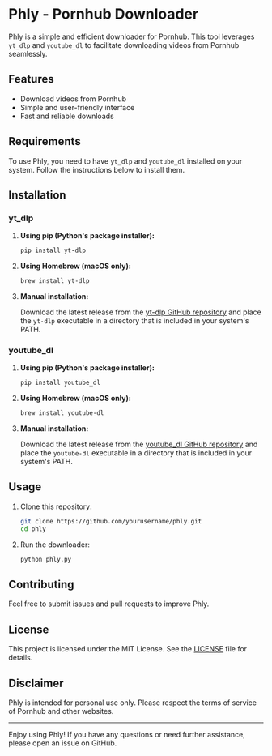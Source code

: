 # Phly - Pornhub Downloader

Phly is a simple and efficient downloader for Pornhub. This tool leverages `yt_dlp` and `youtube_dl` to facilitate downloading videos from Pornhub seamlessly.

## Features
- Download videos from Pornhub
- Simple and user-friendly interface
- Fast and reliable downloads

## Requirements
To use Phly, you need to have `yt_dlp` and `youtube_dl` installed on your system. Follow the instructions below to install them.

## Installation

### yt_dlp

1. **Using pip (Python's package installer):**

    ```bash
    pip install yt-dlp
    ```

2. **Using Homebrew (macOS only):**

    ```bash
    brew install yt-dlp
    ```

3. **Manual installation:**

    Download the latest release from the [yt-dlp GitHub repository](https://github.com/yt-dlp/yt-dlp/releases) and place the `yt-dlp` executable in a directory that is included in your system's PATH.

### youtube_dl

1. **Using pip (Python's package installer):**

    ```bash
    pip install youtube_dl
    ```

2. **Using Homebrew (macOS only):**

    ```bash
    brew install youtube-dl
    ```

3. **Manual installation:**

    Download the latest release from the [youtube_dl GitHub repository](https://github.com/ytdl-org/youtube-dl/releases) and place the `youtube-dl` executable in a directory that is included in your system's PATH.

## Usage

1. Clone this repository:

    ```bash
    git clone https://github.com/yourusername/phly.git
    cd phly
    ```

2. Run the downloader:

    ```bash
    python phly.py
    ```

## Contributing

Feel free to submit issues and pull requests to improve Phly.

## License

This project is licensed under the MIT License. See the [LICENSE](LICENSE) file for details.

## Disclaimer

Phly is intended for personal use only. Please respect the terms of service of Pornhub and other websites.

---

Enjoy using Phly! If you have any questions or need further assistance, please open an issue on GitHub.

